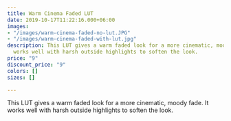```yaml
---
title: Warm Cinema Faded LUT
date: 2019-10-17T11:22:16.000+06:00
images:
- "/images/warm-cinema-faded-no-lut.JPG"
- "/images/warm-cinema-faded-with-lut.jpg"
description: This LUT gives a warm faded look for a more cinematic, moody fade. It
  works well with harsh outside highlights to soften the look.
price: "9"
discount_price: "9"
colors: []
sizes: []

---
```

This LUT gives a warm faded look for a more cinematic, moody fade. It works well with harsh outside highlights to soften the look.